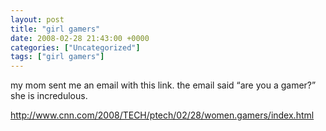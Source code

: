 ```yaml
---
layout: post
title: "girl gamers"
date: 2008-02-28 21:43:00 +0000
categories: ["Uncategorized"]
tags: ["girl gamers"]
---
```


my mom sent me an email with this link. the email said “are you a gamer?” she is incredulous.

http://www.cnn.com/2008/TECH/ptech/02/28/women.gamers/index.html